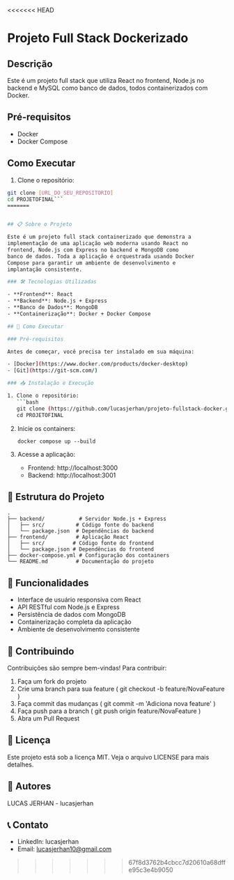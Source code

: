<<<<<<< HEAD
# Projeto Full Stack Dockerizado

## Descrição
Este é um projeto full stack que utiliza React no frontend, Node.js no backend e MySQL como banco de dados, todos containerizados com Docker.

## Pré-requisitos
- Docker
- Docker Compose

## Como Executar

1. Clone o repositório:
```bash
git clone [URL_DO_SEU_REPOSITORIO]
cd PROJETOFINAL```
=======


## 📋 Sobre o Projeto

Este é um projeto full stack containerizado que demonstra a 
implementação de uma aplicação web moderna usando React no 
frontend, Node.js com Express no backend e MongoDB como 
banco de dados. Toda a aplicação é orquestrada usando Docker 
Compose para garantir um ambiente de desenvolvimento e 
implantação consistente.

### 🛠️ Tecnologias Utilizadas

- **Frontend**: React
- **Backend**: Node.js + Express
- **Banco de Dados**: MongoDB
- **Containerização**: Docker + Docker Compose

## 🚀 Como Executar

### Pré-requisitos

Antes de começar, você precisa ter instalado em sua máquina:

- [Docker](https://www.docker.com/products/docker-desktop)
- [Git](https://git-scm.com/)

### 📥 Instalação e Execução

1. Clone o repositório:
   ```bash
   git clone (https://github.com/lucasjerhan/projeto-fullstack-docker.git)
   cd PROJETOFINAL
```
2. Inicie os containers:
   
   ```
   docker compose up --build
   ```
3. Acesse a aplicação:
   
   - Frontend: http://localhost:3000
   - Backend: http://localhost:3001
## 📁 Estrutura do Projeto
```
.
├── backend/           # Servidor Node.js + Express
│   ├── src/          # Código fonte do backend
│   └── package.json  # Dependências do backend
├── frontend/         # Aplicação React
│   ├── src/         # Código fonte do frontend
│   └── package.json # Dependências do frontend
├── docker-compose.yml # Configuração dos containers
└── README.md         # Documentação do projeto
```
## 🔧 Funcionalidades
- Interface de usuário responsiva com React
- API RESTful com Node.js e Express
- Persistência de dados com MongoDB
- Containerização completa da aplicação
- Ambiente de desenvolvimento consistente
## 🤝 Contribuindo
Contribuições são sempre bem-vindas! Para contribuir:

1. Faça um fork do projeto
2. Crie uma branch para sua feature ( git checkout -b feature/NovaFeature )
3. Faça commit das mudanças ( git commit -m 'Adiciona nova feature' )
4. Faça push para a branch ( git push origin feature/NovaFeature )
5. Abra um Pull Request
## 📝 Licença
Este projeto está sob a licença MIT. Veja o arquivo LICENSE para mais detalhes.

## 👥 Autores
LUCAS JERHAN - lucasjerhan
## 📞 Contato
- LinkedIn: lucasjerhan
- Email: lucasjerhan10@gmail.com
>>>>>>> 67f8d3762b4cbcc7d20610a68dffe95c3e4b9050

